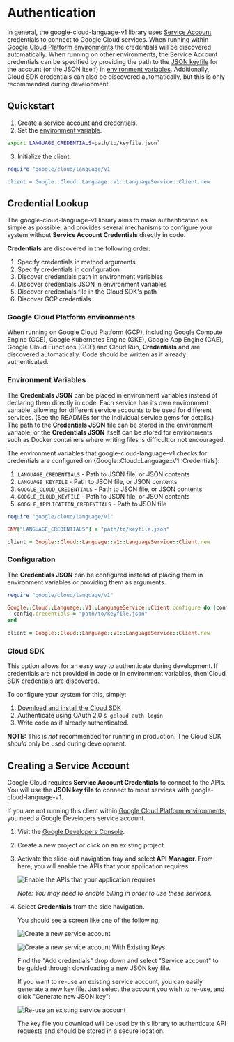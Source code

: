 # Authentication

In general, the google-cloud-language-v1 library uses [Service
Account](https://cloud.google.com/iam/docs/creating-managing-service-accounts)
credentials to connect to Google Cloud services. When running within [Google
Cloud Platform environments](#google-cloud-platform-environments)
the credentials will be discovered automatically. When running on other
environments, the Service Account credentials can be specified by providing the
path to the [JSON
keyfile](https://cloud.google.com/iam/docs/managing-service-account-keys) for
the account (or the JSON itself) in [environment
variables](#environment-variables). Additionally, Cloud SDK credentials can also
be discovered automatically, but this is only recommended during development.

## Quickstart

1. [Create a service account and credentials](#creating-a-service-account).
2. Set the [environment variable](#environment-variables).

```sh
export LANGUAGE_CREDENTIALS=path/to/keyfile.json`
```

3. Initialize the client.

```ruby
require "google/cloud/language/v1

client = Google::Cloud::Language::V1::LanguageService::Client.new
```

## Credential Lookup

The google-cloud-language-v1 library aims to make authentication
as simple as possible, and provides several mechanisms to configure your system
without **Service Account Credentials** directly in code.

**Credentials** are discovered in the following order:

1. Specify credentials in method arguments
2. Specify credentials in configuration
3. Discover credentials path in environment variables
4. Discover credentials JSON in environment variables
5. Discover credentials file in the Cloud SDK's path
6. Discover GCP credentials

### Google Cloud Platform environments

When running on Google Cloud Platform (GCP), including Google Compute Engine (GCE),
Google Kubernetes Engine (GKE), Google App Engine (GAE), Google Cloud Functions
(GCF) and Cloud Run, **Credentials** and are discovered
automatically. Code should be written as if already authenticated.

### Environment Variables

The **Credentials JSON** can be placed in environment
variables instead of declaring them directly in code. Each service has its own
environment variable, allowing for different service accounts to be used for
different services. (See the READMEs for the individual service gems for
details.) The path to the **Credentials JSON** file can be stored in the
environment variable, or the **Credentials JSON** itself can be stored for
environments such as Docker containers where writing files is difficult or not
encouraged.

The environment variables that google-cloud-language-v1 checks for credentials are configured on {Google::Cloud::Language::V1::Credentials}:

1. `LANGUAGE_CREDENTIALS` - Path to JSON file, or JSON contents
2. `LANGUAGE_KEYFILE` - Path to JSON file, or JSON contents
3. `GOOGLE_CLOUD_CREDENTIALS` - Path to JSON file, or JSON contents
4. `GOOGLE_CLOUD_KEYFILE` - Path to JSON file, or JSON contents
5. `GOOGLE_APPLICATION_CREDENTIALS` - Path to JSON file

```ruby
require "google/cloud/language/v1"

ENV["LANGUAGE_CREDENTIALS"] = "path/to/keyfile.json"

client = Google::Cloud::Language::V1::LanguageService::Client.new
```

### Configuration

The **Credentials JSON** can be configured instead of placing them in environment variables or providing them as arguments.

```ruby
require "google/cloud/language/v1"

Google::Cloud::Language::V1::LanguageService::Client.configure do |config|
  config.credentials = "path/to/keyfile.json"
end

client = Google::Cloud::Language::V1::LanguageService::Client.new
```

### Cloud SDK

This option allows for an easy way to authenticate during development. If
credentials are not provided in code or in environment variables, then Cloud SDK
credentials are discovered.

To configure your system for this, simply:

1. [Download and install the Cloud SDK](https://cloud.google.com/sdk)
2. Authenticate using OAuth 2.0 `$ gcloud auth login`
3. Write code as if already authenticated.

**NOTE:** This is _not_ recommended for running in production. The Cloud SDK
*should* only be used during development.

[gce-how-to]: https://cloud.google.com/compute/docs/authentication#using
[dev-console]: https://console.cloud.google.com/project

[enable-apis]: https://raw.githubusercontent.com/GoogleCloudPlatform/gcloud-common/master/authentication/enable-apis.png

[create-new-service-account]: https://raw.githubusercontent.com/GoogleCloudPlatform/gcloud-common/master/authentication/create-new-service-account.png
[create-new-service-account-existing-keys]: https://raw.githubusercontent.com/GoogleCloudPlatform/gcloud-common/master/authentication/create-new-service-account-existing-keys.png
[reuse-service-account]: https://raw.githubusercontent.com/GoogleCloudPlatform/gcloud-common/master/authentication/reuse-service-account.png

## Creating a Service Account

Google Cloud requires **Service Account Credentials** to
connect to the APIs. You will use the **JSON key file** to
connect to most services with google-cloud-language-v1.

If you are not running this client within [Google Cloud Platform
environments](#google-cloud-platform-environments), you need a Google
Developers service account.

1. Visit the [Google Developers Console][dev-console].
1. Create a new project or click on an existing project.
1. Activate the slide-out navigation tray and select **API Manager**. From
   here, you will enable the APIs that your application requires.

   ![Enable the APIs that your application requires][enable-apis]

   *Note: You may need to enable billing in order to use these services.*

1. Select **Credentials** from the side navigation.

   You should see a screen like one of the following.

   ![Create a new service account][create-new-service-account]

   ![Create a new service account With Existing Keys][create-new-service-account-existing-keys]

   Find the "Add credentials" drop down and select "Service account" to be
   guided through downloading a new JSON key file.

   If you want to re-use an existing service account, you can easily generate a
   new key file. Just select the account you wish to re-use, and click "Generate
   new JSON key":

   ![Re-use an existing service account][reuse-service-account]

   The key file you download will be used by this library to authenticate API
   requests and should be stored in a secure location.
